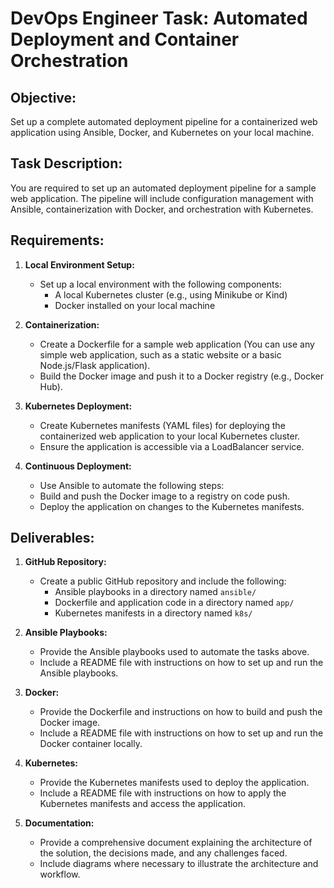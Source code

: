 # DevOps Engineer Task: Automated Deployment and Container Orchestration

## Objective:
Set up a complete automated deployment pipeline for a containerized web application using Ansible, Docker, and Kubernetes on your local machine.

## Task Description:
You are required to set up an automated deployment pipeline for a sample web application. The pipeline will include configuration management with Ansible, containerization with Docker, and orchestration with Kubernetes.

## Requirements:
1. **Local Environment Setup:**
   - Set up a local environment with the following components:
     - A local Kubernetes cluster (e.g., using Minikube or Kind)
     - Docker installed on your local machine

2. **Containerization:**
   - Create a Dockerfile for a sample web application (You can use any simple web application, such as a static website or a basic Node.js/Flask application).
   - Build the Docker image and push it to a Docker registry (e.g., Docker Hub).

3. **Kubernetes Deployment:**
   - Create Kubernetes manifests (YAML files) for deploying the containerized web application to your local Kubernetes cluster.
   - Ensure the application is accessible via a LoadBalancer service.

4. **Continuous Deployment:**
	- Use Ansible to automate the following steps:
	- Build and push the Docker image to a registry on code push.
	- Deploy the application on changes to the Kubernetes manifests.

## Deliverables:
1. **GitHub Repository:**
   - Create a public GitHub repository and include the following:
     - Ansible playbooks in a directory named `ansible/`
     - Dockerfile and application code in a directory named `app/`
     - Kubernetes manifests in a directory named `k8s/`

2. **Ansible Playbooks:**
   - Provide the Ansible playbooks used to automate the tasks above.
   - Include a README file with instructions on how to set up and run the Ansible playbooks.

3. **Docker:**
   - Provide the Dockerfile and instructions on how to build and push the Docker image.
   - Include a README file with instructions on how to set up and run the Docker container locally.

4. **Kubernetes:**
   - Provide the Kubernetes manifests used to deploy the application.
   - Include a README file with instructions on how to apply the Kubernetes manifests and access the application.

5. **Documentation:**
   - Provide a comprehensive document explaining the architecture of the solution, the decisions made, and any challenges faced.
   - Include diagrams where necessary to illustrate the architecture and workflow.